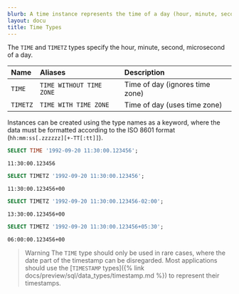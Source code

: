 ```yaml
---
blurb: A time instance represents the time of a day (hour, minute, second, microsecond).
layout: docu
title: Time Types
---
```


The `TIME` and `TIMETZ` types specify the hour, minute, second, microsecond of a day.

| Name     | Aliases                  | Description                     |
| :------- | :----------------------- | :------------------------------ |
| `TIME`   | `TIME WITHOUT TIME ZONE` | Time of day (ignores time zone) |
| `TIMETZ` | `TIME WITH TIME ZONE`    | Time of day (uses time zone)    |

Instances can be created using the type names as a keyword, where the data must be formatted according to the ISO 8601 format (`hh:mm:ss[.zzzzzz][+-TT[:tt]]`).

```sql
SELECT TIME '1992-09-20 11:30:00.123456';
```

```text
11:30:00.123456
```

```sql
SELECT TIMETZ '1992-09-20 11:30:00.123456';
```

```text
11:30:00.123456+00
```

```sql
SELECT TIMETZ '1992-09-20 11:30:00.123456-02:00';
```

```text
13:30:00.123456+00
```

```sql
SELECT TIMETZ '1992-09-20 11:30:00.123456+05:30';
```

```text
06:00:00.123456+00
```

> Warning The `TIME` type should only be used in rare cases, where the date part of the timestamp can be disregarded.
> Most applications should use the [`TIMESTAMP` types]({% link docs/preview/sql/data_types/timestamp.md %}) to represent their timestamps.